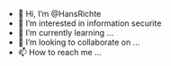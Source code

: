 - 👋 Hi, I’m @HansRichte
- 👀 I’m interested in information securite
- 🌱 I’m currently learning ...
- 💞️ I’m looking to collaborate on ...
- 📫 How to reach me ...

<!---
HansRichte/HansRichte is a ✨ special ✨ repository because its `README.md` (this file) appears on your GitHub profile.
You can click the Preview link to take a look at your changes.
--->
